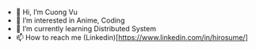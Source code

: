 - 👋 Hi, I’m Cuong Vu
- 👀 I’m interested in Anime, Coding
- 🌱 I’m currently learning Distributed System
- 📫 How to reach me (Linkedin)[https://www.linkedin.com/in/hirosume/]

<!---
hirosumee/hirosumee is a ✨ special ✨ repository because its `README.md` (this file) appears on your GitHub profile.
You can click the Preview link to take a look at your changes.
--->
